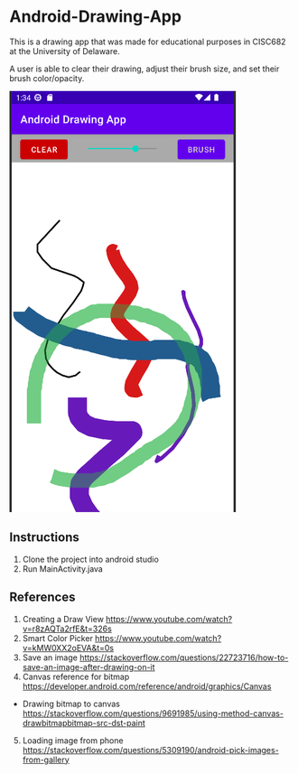 # Android-Drawing-App

This is a drawing app that was made for educational purposes in CISC682 at the University of Delaware.

A user is able to clear their drawing, adjust their brush size, and set their brush color/opacity.

![Picture demo](https://github.com/TylerRust-1/Android-Drawing-App/blob/main/demo.png "Android Drawing App")

## Instructions
1. Clone the project into android studio
2. Run MainActivity.java

## References
1. Creating a Draw View https://www.youtube.com/watch?v=r8zAQTa2rfE&t=326s
2. Smart Color Picker https://www.youtube.com/watch?v=kMW0XX2oEVA&t=0s
3. Save an image https://stackoverflow.com/questions/22723716/how-to-save-an-image-after-drawing-on-it
4. Canvas reference for bitmap https://developer.android.com/reference/android/graphics/Canvas
- Drawing bitmap to canvas https://stackoverflow.com/questions/9691985/using-method-canvas-drawbitmapbitmap-src-dst-paint
5. Loading image from phone https://stackoverflow.com/questions/5309190/android-pick-images-from-gallery
